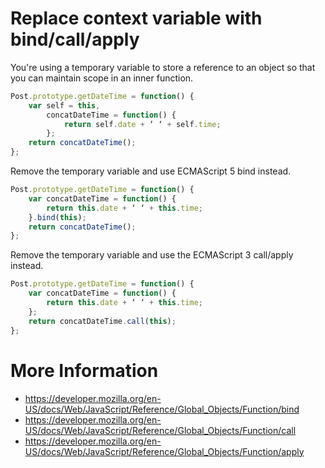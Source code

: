 # Replace context variable with bind/call/apply

You're using a temporary variable to store a reference to an object so that you can maintain scope in an inner function.

```javascript
Post.prototype.getDateTime = function() {
    var self = this,
        concatDateTime = function() {
            return self.date + ‘ ‘ + self.time;
        };
    return concatDateTime();
};
```

Remove the temporary variable and use ECMAScript 5 bind instead.

```javascript
Post.prototype.getDateTime = function() {
    var concatDateTime = function() {
        return this.date + ‘ ‘ + this.time;
    }.bind(this);
    return concatDateTime();
};
```

Remove the temporary variable and use the ECMAScript 3 call/apply instead.

```javascript
Post.prototype.getDateTime = function() {
    var concatDateTime = function() {
        return this.date + ‘ ‘ + this.time;
    };
    return concatDateTime.call(this);
};
```

# More Information

- https://developer.mozilla.org/en-US/docs/Web/JavaScript/Reference/Global_Objects/Function/bind
- https://developer.mozilla.org/en-US/docs/Web/JavaScript/Reference/Global_Objects/Function/call
- https://developer.mozilla.org/en-US/docs/Web/JavaScript/Reference/Global_Objects/Function/apply
